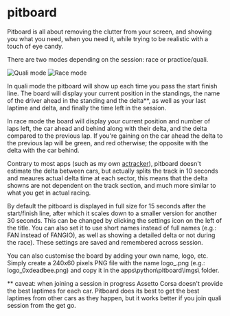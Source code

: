 # pitboard

Pitboard is all about removing the clutter from your screen, and showing you what you need, when you need it, while trying to be realistic with a touch of eye candy.

There are two modes depending on the session: race or practice/quali.

![Quali mode](http://i.imgur.com/cjhSUuQ.png)
![Race mode](http://i.imgur.com/E73rWm5.png)

In quali mode the pitboard will show up each time you pass the start finish line. The board will display your current position in the standings, the name of the driver ahead in the standing and the delta**, as well as your last laptime and delta, and finally the time left in the session.

In race mode the board will display your current position and number of laps left, the car ahead and behind along with their delta, and the delta compared to the previous lap. If you're gaining on the car ahead the delta to the previous lap will be green, and red otherwise; the opposite with the delta with the car behind.

Contrary to most apps (such as my own [actracker](https://github.com/mathiasuk/actracker)), pitboard doesn't estimate the delta between cars, but actually splits the track in 10 seconds and meaures actual delta time at each sector, this means that the delta showns are not dependent on the track section, and much more similar to what you get in actual racing.

By default the pitboard is displayed in full size for 15 seconds after the start/finish line, after which it scales down to a smaller version for another 30 seconds. This can be changed by clicking the settings icon on the left of the title. You can also set it to use short names instead of full names (e.g.: FAN instead of FANGIO), as well as showing a detailed delta or not during the race). These settings are saved and remembered across session.

You can also customise the board by adding your own name, logo, etc. Simply create a 240x60 pixels PNG file with the name logo_<username>.png (e.g.: logo_0xdeadbee.png) and copy it in the apps\python\pitboard\imgs\ folder.

** caveat: when joining a session in progress Assetto Corsa doesn't provide the best laptimes for each car. Pitboard does its best to get the best laptimes from other cars as they happen, but it works better if you join quali session from the get go.
